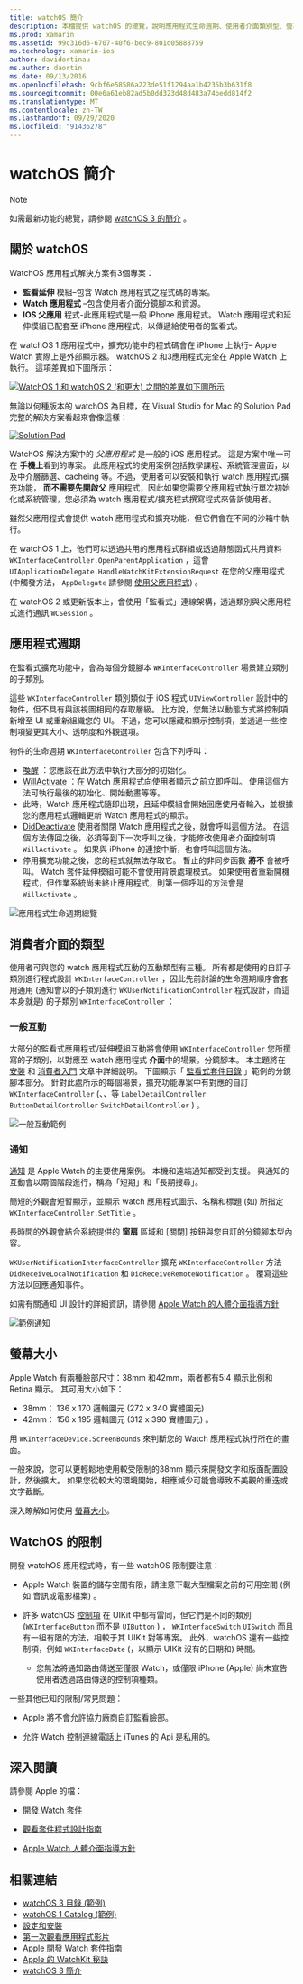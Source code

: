 ```yaml
---
title: watchOS 簡介
description: 本檔提供 watchOS 的總覽，說明應用程式生命週期、使用者介面類別型、螢幕大小、限制等等。
ms.prod: xamarin
ms.assetid: 99c316d6-6707-40f6-bec9-801d05888759
ms.technology: xamarin-ios
author: davidortinau
ms.author: daortin
ms.date: 09/13/2016
ms.openlocfilehash: 9cbf6e58586a223de51f1294aa1b4235b3b631f8
ms.sourcegitcommit: 00e6a61eb82ad5b0dd323d48d483a74bedd814f2
ms.translationtype: MT
ms.contentlocale: zh-TW
ms.lasthandoff: 09/29/2020
ms.locfileid: "91436278"
---
```

# <a name="introduction-to-watchos"></a>watchOS 簡介

> [!NOTE]
> 如需最新功能的總覽，請參閱 [watchOS 3 的簡介](~/ios/watchos/platform/introduction-to-watchos3/index.md) 。

## <a name="about-watchos"></a>關於 watchOS

WatchOS 應用程式解決方案有3個專案：

- **監看延伸** 模組–包含 Watch 應用程式之程式碼的專案。
- **Watch 應用程式** –包含使用者介面分鏡腳本和資源。
- **IOS 父應用** 程式-此應用程式是一般 iPhone 應用程式。 Watch 應用程式和延伸模組已配套至 iPhone 應用程式，以傳遞給使用者的監看式。

在 watchOS 1 應用程式中，擴充功能中的程式碼會在 iPhone 上執行– Apple Watch 實際上是外部顯示器。 watchOS 2 和3應用程式完全在 Apple Watch 上執行。 這項差異如下圖所示：

[![WatchOS 1 和 watchOS 2 (和更大) 之間的差異如下圖所示](intro-to-watchos-images/arch-sml.png)](intro-to-watchos-images/arch.png#lightbox)

無論以何種版本的 watchOS 為目標，在 Visual Studio for Mac 的 Solution Pad 完整的解決方案看起來會像這樣：

[![Solution Pad](intro-to-watchos-images/projectstructure-sml.png)](intro-to-watchos-images/projectstructure.png#lightbox)

WatchOS 解決方案中的 *父應用程式* 是一般的 iOS 應用程式。 這是方案中唯一可在 **手機上**看到的專案。 此應用程式的使用案例包括教學課程、系統管理畫面，以及中介層篩選、cacheing 等。不過，使用者可以安裝和執行 watch 應用程式/擴充功能， **而不需要先開啟父** 應用程式，因此如果您需要父應用程式執行單次初始化或系統管理，您必須為 watch 應用程式/擴充程式撰寫程式來告訴使用者。

雖然父應用程式會提供 watch 應用程式和擴充功能，但它們會在不同的沙箱中執行。

在 watchOS 1 上，他們可以透過共用的應用程式群組或透過靜態函式共用資料 `WKInterfaceController.OpenParentApplication` ，這會 `UIApplicationDelegate.HandleWatchKitExtensionRequest` 在您的父應用程式 (中觸發方法， `AppDelegate` 請參閱 [使用父應用程式](~/ios/watchos/app-fundamentals/parent-app.md)) 。

在 watchOS 2 或更新版本上，會使用「監看式」連線架構，透過類別與父應用程式進行通訊 `WCSession` 。

## <a name="application-lifecycle"></a>應用程式週期

在監看式擴充功能中，會為每個分鏡腳本 `WKInterfaceController` 場景建立類別的子類別。

這些 `WKInterfaceController` 類別類似于 iOS 程式 `UIViewController` 設計中的物件，但不具有與該視圖相同的存取層級。
比方說，您無法以動態方式將控制項新增至 UI 或重新組織您的 UI。
不過，您可以隱藏和顯示控制項，並透過一些控制項變更其大小、透明度和外觀選項。

物件的生命週期 `WKInterfaceController` 包含下列呼叫：

- [喚醒](xref:WatchKit.WKInterfaceController.Awake*) ：您應該在此方法中執行大部分的初始化。
- [WillActivate](xref:WatchKit.WKInterfaceController.WillActivate) ：在 Watch 應用程式向使用者顯示之前立即呼叫。 使用這個方法可執行最後的初始化、開始動畫等等。
- 此時，Watch 應用程式隨即出現，且延伸模組會開始回應使用者輸入，並根據您的應用程式邏輯更新 Watch 應用程式的顯示。
- [DidDeactivate](xref:WatchKit.WKInterfaceController.DidDeactivate) 使用者關閉 Watch 應用程式之後，就會呼叫這個方法。 在這個方法傳回之後，必須等到下一次呼叫之後，才能修改使用者介面控制項 `WillActivate` 。 如果與 iPhone 的連接中斷，也會呼叫這個方法。
- 停用擴充功能之後，您的程式就無法存取它。 暫止的非同步函數 **將不** 會被呼叫。 Watch 套件延伸模組可能不會使用背景處理模式。 如果使用者重新開機程式，但作業系統尚未終止應用程式，則第一個呼叫的方法會是 `WillActivate` 。

![應用程式生命週期總覽](intro-to-watchos-images/wkinterfacecontrollerlifecycle.png)

## <a name="types-of-user-interface"></a>消費者介面的類型

使用者可與您的 watch 應用程式互動的互動類型有三種。
所有都是使用的自訂子類別進行程式設計 `WKInterfaceController` ，因此先前討論的生命週期順序會套用通用 (通知會以的子類別進行 `WKUserNotificationController` 程式設計，而這本身就是) 的子類別 `WKInterfaceController` ：

### <a name="normal-interaction"></a>一般互動

大部分的監看式應用程式/延伸模組互動將會使用 `WKInterfaceController` 您所撰寫的子類別，以對應至 watch 應用程式 **介面**中的場景。分鏡腳本。 本主題將在 [安裝](~/ios/watchos/get-started/installation.md) 和 [消費者入門](~/ios/watchos/get-started/index.md) 文章中詳細說明。
下圖顯示「 [監看式套件目錄](/samples/xamarin/ios-samples/watchos-watchkitcatalog) 」範例的分鏡腳本部分。 針對此處所示的每個場景，擴充功能專案中有對應的自訂 `WKInterfaceController` (、、等 `LabelDetailController` `ButtonDetailController` `SwitchDetailController` ) 。

![一般互動範例](intro-to-watchos-images/scenes.png)

### <a name="notifications"></a>通知

[通知](~/ios/watchos/platform/notifications.md) 是 Apple Watch 的主要使用案例。 本機和遠端通知都受到支援。 與通知的互動會以兩個階段進行，稱為「短期」和「長期搜尋」。

簡短的外觀會短暫顯示，並顯示 watch 應用程式圖示、名稱和標題 (如) 所指定 `WKInterfaceController.SetTitle` 。

長時間的外觀會結合系統提供的 **窗扇** 區域和 [關閉] 按鈕與您自訂的分鏡腳本型內容。

`WKUserNotificationInterfaceController` 擴充 `WKInterfaceController` 方法 `DidReceiveLocalNotification` 和 `DidReceiveRemoteNotification` 。
覆寫這些方法以回應通知事件。

如需有關通知 UI 設計的詳細資訊，請參閱 [Apple Watch 的人體介面指導方針](https://developer.apple.com/library/prerelease/ios/documentation/UserExperience/Conceptual/WatchHumanInterfaceGuidelines/Notifications.html#//apple_ref/doc/uid/TP40014992-CH20-SW1)

![範例通知](intro-to-watchos-images/notifications.png)

## <a name="screen-sizes"></a>螢幕大小

Apple Watch 有兩種臉部尺寸：38mm 和42mm，兩者都有5:4 顯示比例和 Retina 顯示。 其可用大小如下：

- 38mm： 136 x 170 邏輯圖元 (272 x 340 實體圖元) 
- 42mm： 156 x 195 邏輯圖元 (312 x 390 實體圖元) 。

用 `WKInterfaceDevice.ScreenBounds` 來判斷您的 Watch 應用程式執行所在的畫面。

一般來說，您可以更輕鬆地使用較受限制的38mm 顯示來開發文字和版面配置設計，然後擴大。
如果您從較大的環境開始，相應減少可能會導致不美觀的重迭或文字截斷。

深入瞭解如何使用 [螢幕大小](~/ios/watchos/app-fundamentals/screen-sizes.md)。

## <a name="limitations-of-watchos"></a>WatchOS 的限制

開發 watchOS 應用程式時，有一些 watchOS 限制要注意：

- Apple Watch 裝置的儲存空間有限，請注意下載大型檔案之前的可用空間 (例如 音訊或電影檔案) 。

- 許多 watchOS [控制項](~/ios/watchos/user-interface/index.md) 在 UIKit 中都有雷同，但它們是不同的類別 (`WKInterfaceButton` 而不是 `UIButton` ) ， `WKInterfaceSwitch` `UISwitch` 而且有一組有限的方法，相較于其 UIKit 對等專案。 此外，watchOS 還有一些控制項，例如 `WKInterfaceDate` (，以顯示 UIKit 沒有的日期和) 時間。

  - 您無法將通知路由傳送至僅限 Watch，或僅限 iPhone (Apple) 尚未宣告使用者透過路由傳送的控制項種類。

一些其他已知的限制/常見問題：

- Apple 將不會允許協力廠商自訂監看臉部。

- 允許 Watch 控制連線電話上 iTunes 的 Api 是私用的。

## <a name="further-reading"></a>深入閱讀

請參閱 Apple 的檔：

- [開發 Watch 套件](https://developer.apple.com/library/prerelease/ios/documentation/General/Conceptual/WatchKitProgrammingGuide/index.html#//apple_ref/doc/uid/TP40014969-CH8-SW1)

- [觀看套件程式設計指南](https://developer.apple.com/library/prerelease/ios/documentation/General/Conceptual/WatchKitProgrammingGuide/DesigningaWatchKitApp.html)

- [Apple Watch 人體介面指導方針](https://developer.apple.com/library/prerelease/ios/documentation/UserExperience/Conceptual/WatchHumanInterfaceGuidelines/index.html#//apple_ref/doc/uid/TP40014992-CH3-SW1)

## <a name="related-links"></a>相關連結

- [watchOS 3 目錄 (範例) ](/samples/xamarin/ios-samples/watchos-watchkitcatalog)
- [watchOS 1 Catalog (範例) ](/samples/xamarin/ios-samples/watchos-watchkitcatalog)
- [設定和安裝](~/ios/watchos/get-started/installation.md)
- [第一次觀看應用程式影片](https://blog.xamarin.com/your-first-watch-kit-app/)
- [Apple 開發 Watch 套件指南](https://developer.apple.com/library/prerelease/ios/documentation/General/Conceptual/WatchKitProgrammingGuide/index.html)
- [Apple 的 WatchKit 秘訣](https://developer.apple.com/watchkit/tips/)
- [watchOS 3 簡介](~/ios/watchos/platform/introduction-to-watchos3/index.md)